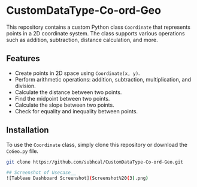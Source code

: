 # CustomDataType-Co-ord-Geo

This repository contains a custom Python class `Coordinate` that represents points in a 2D coordinate system. The class supports various operations such as addition, subtraction, distance calculation, and more.

## Features

- Create points in 2D space using `Coordinate(x, y)`.
- Perform arithmetic operations: addition, subtraction, multiplication, and division.
- Calculate the distance between two points.
- Find the midpoint between two points.
- Calculate the slope between two points.
- Check for equality and inequality between points.

## Installation

To use the `Coordinate` class, simply clone this repository or download the `CoGeo.py` file.

```bash
git clone https://github.com/subhcal/CustomDataType-Co-ord-Geo.git

## Screenshot of Usecase__ 
![Tableau Dashboard Screenshot](Screenshot%20(3).png)

